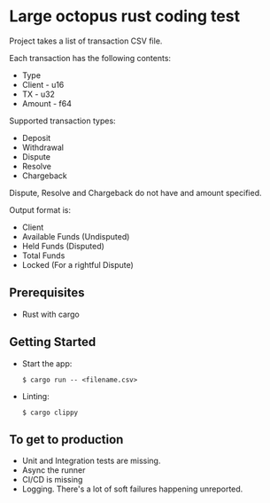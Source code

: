 # Large octopus rust coding test 

Project takes a list of transaction CSV file.

Each transaction has the following contents:
- Type
- Client - u16 
- TX - u32
- Amount - f64

Supported transaction types: 
- Deposit
- Withdrawal
- Dispute
- Resolve
- Chargeback

Dispute, Resolve and Chargeback do not have and amount specified.

Output format is:
- Client
- Available Funds (Undisputed)
- Held Funds (Disputed)
- Total Funds
- Locked (For a rightful Dispute)
## Prerequisites

- Rust with cargo

## Getting Started

- Start the app:
    ```
    $ cargo run -- <filename.csv>
    ```
- Linting:
    ```
    $ cargo clippy
    ```

## To get to production

- Unit and Integration tests are missing.
- Async the runner
- CI/CD is missing
- Logging. There's a lot of soft failures happening unreported.
 
